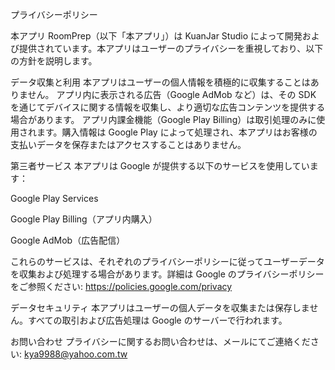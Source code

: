 プライバシーポリシー

本アプリ RoomPrep（以下「本アプリ」）は KuanJar Studio によって開発および提供されています。本アプリはユーザーのプライバシーを重視しており、以下の方針を説明します。

データ収集と利用
本アプリはユーザーの個人情報を積極的に収集することはありません。
アプリ内に表示される広告（Google AdMob など）は、その SDK を通じてデバイスに関する情報を収集し、より適切な広告コンテンツを提供する場合があります。
アプリ内課金機能（Google Play Billing）は取引処理のみに使用されます。購入情報は Google Play によって処理され、本アプリはお客様の支払いデータを保存またはアクセスすることはありません。

第三者サービス
本アプリは Google が提供する以下のサービスを使用しています：

Google Play Services

Google Play Billing（アプリ内購入）

Google AdMob（広告配信）

これらのサービスは、それぞれのプライバシーポリシーに従ってユーザーデータを収集および処理する場合があります。詳細は Google のプライバシーポリシーをご参照ください: https://policies.google.com/privacy

データセキュリティ
本アプリはユーザーの個人データを収集または保存しません。すべての取引および広告処理は Google のサーバーで行われます。

お問い合わせ
プライバシーに関するお問い合わせは、メールにてご連絡ください: kya9988@yahoo.com.tw
